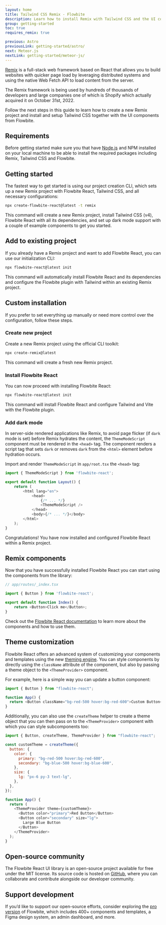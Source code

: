 ```yaml
---
layout: home
title: Tailwind CSS Remix - Flowbite
description: Learn how to install Remix with Tailwind CSS and the UI components from Flowbite to leverage quicker page loads with a full-stack web framework built by Shopify
group: getting-started
toc: true
requires_remix: true

previous: Astro
previousLink: getting-started/astro/
next: Meteor.js
nextLink: getting-started/meteor-js/
---
```


[Remix](https://remix.run/) is a full-stack web framework based on React that allows you to build websites with quicker page load by leveraging distributed systems and using the native Web Fetch API to load content from the server.

The Remix framework is being used by hundreds of thousands of developers and large companies one of which is Shopify which actually acquired it on October 31st, 2022.

Follow the next steps in this guide to learn how to create a new Remix project and install and setup Tailwind CSS together with the UI components from Flowbite.

## Requirements

Before getting started make sure you that have [Node.js](https://nodejs.org/en/) and NPM installed on your local machine to be able to install the required packages including Remix, Tailwind CSS and Flowbite.

## Getting started

The fastest way to get started is using our project creation CLI, which sets up a new Remix project with Flowbite React, Tailwind CSS, and all necessary configurations:

```bash
npx create-flowbite-react@latest -t remix
```

This command will create a new Remix project, install Tailwind CSS (v4), Flowbite React with all its dependencies, and set up dark mode support with a couple of example components to get you started.

## Add to existing project

If you already have a Remix project and want to add Flowbite React, you can use our initialization CLI:

```bash
npx flowbite-react@latest init
```

This command will automatically install Flowbite React and its dependencies and configure the Flowbite plugin with Tailwind within an existing Remix project.

## Custom installation

If you prefer to set everything up manually or need more control over the configuration, follow these steps.

### Create new project

Create a new Remix project using the official CLI toolkit:

```bash
npx create-remix@latest
```

This command will create a fresh new Remix project.

### Install Flowbite React

You can now proceed with installing Flowbite React:

```bash
npx flowbite-react@latest init
```

This command will install Flowbite React and configure Tailwind and Vite with the Flowbite plugin.

### Add dark mode

In server-side rendered applications like Remix, to avoid page flicker (if `dark` mode is set) before Remix hydrates the content, the `ThemeModeScript` component must be rendered in the `<head>` tag. The component renders a script tag that sets `dark` or removes `dark` from the `<html>` element before hydration occurs.

Import and render `ThemeModeScript` in `app/root.tsx` the `<head>` tag:

```javascript
import { ThemeModeScript } from 'flowbite-react';

export default function Layout() {
    return (
        <html lang="en">
            <head>
                {/* ... */}
                <ThemeModeScript />
            </head>
            <body>{/* ... */}</body>
        </html>
    );
}
```

Congratulations! You have now installed and configured Flowbite React within a Remix project.

## Remix components

Now that you have successfully installed Flowbite React you can start using the components from the library:

```javascript
// app/routes/_index.tsx

import { Button } from 'flowbite-react';

export default function Index() {
    return <Button>Click me</Button>;
}
```

Check out the [Flowbite React documentation](https://flowbite-react.com/) to learn more about the components and how to use them.

## Theme customization

Flowbite React offers an advanced system of customizing your components and templates using the new [theming engine](https://flowbite-react.com/docs/customize/theme). You can style components by directly using the `className` attribute of the component, but also by passing a theme object to the `<ThemeProvider>` component.

For example, here is a simple way you can update a button component:

```javascript
import { Button } from "flowbite-react";

function App() {
  return <Button className="bg-red-500 hover:bg-red-600">Custom Button</Button>;
}
```

Additionally, you can also use the `createTheme` helper to create a theme object that you can then pass on to the `<ThemeProvider>` component with which you can style subcomponents too:

```javascript
import { Button, createTheme, ThemeProvider } from "flowbite-react";

const customTheme = createTheme({
  button: {
    color: {
      primary: "bg-red-500 hover:bg-red-600",
      secondary: "bg-blue-500 hover:bg-blue-600",
    },
    size: {
      lg: "px-6 py-3 text-lg",
    },
  },
});

function App() {
  return (
    <ThemeProvider theme={customTheme}>
      <Button color="primary">Red Button</Button>
      <Button color="secondary" size="lg">
        Large Blue Button
      </Button>
    </ThemeProvider>
  );
}
```

## Open-source community

The Flowbite React UI library is an open-source project available for free under the MIT license. Its source code is hosted on [GitHub](https://github.com/themesberg/flowbite-react), where you can collaborate and contribute alongside our developer community.

## Support development

If you’d like to support our open-source efforts, consider exploring the [pro version](https://flowbite.com/pro/) of Flowbite, which includes 400+ components and templates, a Figma design system, an admin dashboard, and more.